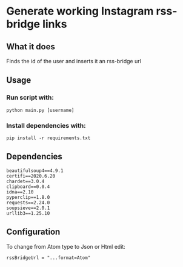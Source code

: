 # Generate working Instagram rss-bridge links

## What it does
Finds the id of the user and inserts it an rss-bridge url

## Usage

### Run script with:
  ```
  python main.py [username]  
  ```
  
### Install dependencies with:
```
pip install -r requirements.txt
```

## Dependencies
```
beautifulsoup4==4.9.1
certifi==2020.6.20
chardet==3.0.4
clipboard==0.0.4
idna==2.10
pyperclip==1.8.0
requests==2.24.0
soupsieve==2.0.1
urllib3==1.25.10
```

## Configuration
To change from Atom type to Json or Html edit:
```
rssBridgeUrl = "...format=Atom"
```
